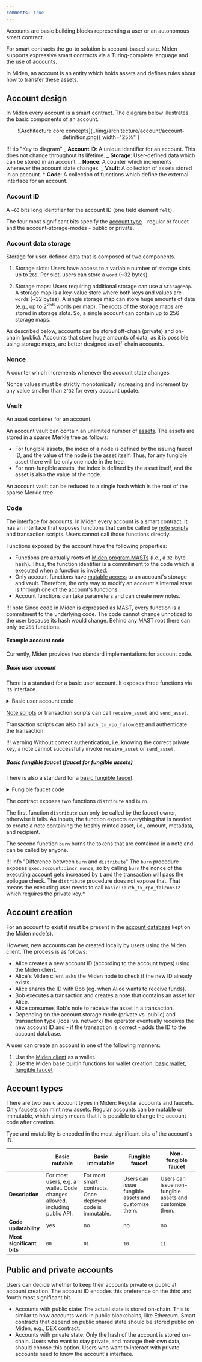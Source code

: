 ```yaml
---
comments: true
---
```


Accounts are basic building blocks representing a user or an autonomous smart contract.

For smart contracts the go-to solution is account-based state. Miden supports expressive smart contracts via a Turing-complete language and the use of accounts.

In Miden, an account is an entity which holds assets and defines rules about how to transfer these assets.

## Account design

In Miden every account is a smart contract. The diagram below illustrates the basic components of an account.

<center>
![Architecture core concepts](../img/architecture/account/account-definition.png){ width="25%" }
</center>

!!! tip "Key to diagram"
_ **Account ID**: A unique identifier for an account. This does not change throughout its lifetime.
_ **Storage**: User-defined data which can be stored in an account.
_ **Nonce**: A counter which increments whenever the account state changes.
_ **Vault**: A collection of assets stored in an account. \* **Code**: A collection of functions which define the external interface for an account.

### Account ID

A `~63` bits long identifier for the account ID (one field element `felt`).

The four most significant bits specify the [account type](#account-types) - regular or faucet - and the account-storage-modes - public or private.

### Account data storage

Storage for user-defined data that is composed of two components.

1. Storage slots: Users have access to a variable number of storage slots up to `265`. Per slot, users can store a `word` (~32 bytes).

2. Storage maps: Users requiring additional storage can use a `StorageMap`. A storage map is a key-value store where both keys and values are `word`s (~32 bytes). A single storage map can store huge amounts of data (e.g., up to $2^{256}$ words per map). The roots of the storage maps are stored in storage slots. So, a single account can contain up to 256 storage maps.

As described below, accounts can be stored off-chain (private) and on-chain (public). Accounts that store huge amounts of data, as it is possible using storage maps, are better designed as off-chain accounts.

### Nonce

A counter which increments whenever the account state changes.

Nonce values must be strictly monotonically increasing and increment by any value smaller than `2^32` for every account update.

### Vault

An asset container for an account.

An account vault can contain an unlimited number of [assets](assets.md). The assets are stored in a sparse Merkle tree as follows:

- For fungible assets, the index of a node is defined by the issuing faucet ID, and the value
  of the node is the asset itself. Thus, for any fungible asset there will be only one node
  in the tree.
- For non-fungible assets, the index is defined by the asset itself, and the asset is also
  the value of the node.

An account vault can be reduced to a single hash which is the root of the sparse Merkle tree.

### Code

The interface for accounts. In Miden every account is a smart contract. It has an interface that exposes functions that can be called by [note scripts](notes.md#the-note-script) and transaction scripts. Users cannot call those functions directly.

Functions exposed by the account have the following properties:

- Functions are actually roots of [Miden program MASTs](https://0xpolygonmiden.github.io/miden-vm/user_docs/assembly/main.html) (i.e., a `32`-byte hash). Thus, the function identifier is a commitment to the code which is executed when a function is invoked.
- Only account functions have [mutable access](transactions/contexts.md) to an account's storage and vault. Therefore, the only way to modify an account's internal state is through one of the account's functions.
- Account functions can take parameters and can create new notes.

!!! note
Since code in Miden is expressed as MAST, every function is a commitment to the underlying code. The code cannot change unnoticed to the user because its hash would change. Behind any MAST root there can only be `256` functions.

#### Example account code

Currently, Miden provides two standard implementations for account code.

##### Basic user account

There is a standard for a basic user account. It exposes three functions via its interface.

<details>
  <summary>Basic user account code</summary>

```arduino
  use.miden::contracts::wallets::basic->basic_wallet
  use.miden::contracts::auth::basic

  export.basic_wallet::receive_asset
  export.basic_wallet::send_asset
  export.basic::auth_tx_rpo_falcon512
```

</details>

[Note scripts](notes.md#the-note-script) or transaction scripts can call `receive_asset` and `send_asset`.

Transaction scripts can also call `auth_tx_rpo_falcon512` and authenticate the transaction.

!!! warning
Without correct authentication, i.e. knowing the correct private key, a note cannot successfully invoke `receive_asset` or `send_asset`.

##### Basic fungible faucet (faucet for fungible assets)

There is also a standard for a [basic fungible faucet](https://github.com/0xPolygonMiden/miden-base/blob/main/miden-lib/asm/miden/contracts/faucets/basic_fungible.masm).

<details>
  <summary>Fungible faucet code</summary>

```arduino
#! Distributes freshly minted fungible assets to the provided recipient.
#!
#! ...
export.distribute
    # get max supply of this faucet. We assume it is stored at pos 3 of slot 1
    push.METADATA_SLOT exec.account::get_item drop drop drop
    # => [max_supply, amount, tag, note_type, RECIPIENT, ...]

    # get total issuance of this faucet so far and add amount to be minted
    exec.faucet::get_total_issuance
    # => [total_issuance, max_supply, amount, tag, note_type RECIPIENT, ...]

    # compute maximum amount that can be minted, max_mint_amount = max_supply - total_issuance
    sub
    # => [max_supply - total_issuance, amount, tag, note_type, RECIPIENT, ...]

    # check that amount =< max_supply - total_issuance, fails if otherwise
    dup.1 gte assert.err=ERR_BASIC_FUNGIBLE_MAX_SUPPLY_OVERFLOW
    # => [asset, tag, note_type, RECIPIENT, ...]

    # creating the asset
    exec.asset::create_fungible_asset
    # => [ASSET, tag, note_type, RECIPIENT, ...]

    # mint the asset; this is needed to satisfy asset preservation logic.
    exec.faucet::mint
    # => [ASSET, tag, note_type, RECIPIENT, ...]

    # store and drop the ASSET
    mem_storew.3 dropw
    # => [tag, note_type, RECIPIENT, ...]

    # create a note containing the asset
    exec.tx::create_note
    # => [note_ptr, ZERO, ZERO, ...]

    # store and drop the ASSET
    padw mem_loadw.3 movup.4 exec.tx::add_asset_to_note
    # => [note_ptr, ASSET, ZERO, ...]
end

#! Burns fungible assets.
#!
#! ...
export.burn
    # burning the asset
    exec.faucet::burn
    # => [ASSET]

    # increments the nonce (anyone should be able to call that function)
    push.1 exec.account::incr_nonce

    # clear the stack
    padw swapw dropw
    # => [...]
end
```

</details>

The contract exposes two functions `distribute` and `burn`.

The first function `distribute` can only be called by the faucet owner, otherwise it fails. As inputs, the function expects everything that is needed to create a note containing the freshly minted asset, i.e., amount, metadata, and recipient.

The second function `burn` burns the tokens that are contained in a note and can be called by anyone.

!!! info "Difference between `burn` and `distribute`"
The `burn` procedure exposes `exec.account::incr_nonce`, so by calling `burn` the nonce of the executing account gets increased by `1` and the transaction will pass the epilogue check. The `distribute` procedure does not expose that. That means the executing user needs to call `basic::auth_tx_rpo_falcon512` which requires the private key.\*

## Account creation

For an account to exist it must be present in the [account database](state.md#account-database) kept on the Miden node(s).

However, new accounts can be created locally by users using the Miden client. The process is as follows:

- Alice creates a new account ID (according to the account types) using the Miden client.
- Alice's Miden client asks the Miden node to check if the new ID already exists.
- Alice shares the ID with Bob (eg. when Alice wants to receive funds).
- Bob executes a transaction and creates a note that contains an asset for Alice.
- Alice consumes Bob's note to receive the asset in a transaction.
- Depending on the account storage mode (private vs. public) and transaction type (local vs. network) the operator eventually receives the new account ID and - if the transaction is correct - adds the ID to the account database.

A user can create an account in one of the following manners:

1. Use the [Miden client](https://docs.polygon.technology/miden/miden-client/) as a wallet.
2. Use the Miden base builtin functions for wallet creation: [basic wallet](https://github.com/0xPolygonMiden/miden-base/blob/4e6909bbaf65e77d7fa0333e4664be81a2f65eda/miden-lib/src/accounts/wallets/mod.rs#L15), [fungible faucet](https://github.com/0xPolygonMiden/miden-base/blob/4e6909bbaf65e77d7fa0333e4664be81a2f65eda/miden-lib/src/accounts/faucets/mod.rs#L11)

## Account types

There are two basic account types in Miden: Regular accounts and faucets. Only faucets can mint new assets. Regular accounts can be mutable or immutable, which simply means that it is possible to change the account code after creation.

Type and mutability is encoded in the most significant bits of the account's ID.

|                           | Basic mutable                                                              | Basic immutable                                            | Fungible faucet                                     | Non-fungible faucet                                     |
| ------------------------- | -------------------------------------------------------------------------- | ---------------------------------------------------------- | --------------------------------------------------- | ------------------------------------------------------- |
| **Description**           | For most users, e.g. a wallet. Code changes allowed, including public API. | For most smart contracts. Once deployed code is immutable. | Users can issue fungible assets and customize them. | Users can issue non-fungible assets and customize them. |
| **Code updatability**     | yes                                                                        | no                                                         | no                                                  | no                                                      |
| **Most significant bits** | `00`                                                                       | `01`                                                       | `10`                                                | `11`                                                    |

## Public and private accounts

Users can decide whether to keep their accounts private or public at account creation. The account ID encodes this preference on the third and fourth most significant bit.

- Accounts with public state: The actual state is stored on-chain. This is similar to how accounts work in public blockchains, like Ethereum. Smart contracts that depend on public shared state should be stored public on Miden, e.g., DEX contract.
- Accounts with private state: Only the hash of the account is stored on-chain. Users who want to stay private, and manage their own data, should choose this option. Users who want to interact with private accounts need to know the account's interface.

</br>

